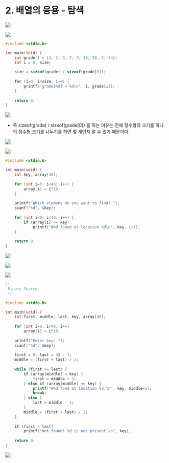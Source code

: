 # 2. 배열의 응용 - 탐색

![](.gitbook/assets/2020-01-04-11.26.03.png)

![](.gitbook/assets/2020-01-04-11.26.11.png)

```c
#include <stdio.h>

int main(void) {
    int grade[] = {3, 2, 5, 7, 9, 10, 20, 2, 44};
    int i = 0, size;
    
    size = sizeof(grade) / sizeof(grade[0]);
    
    for (i=0; i<size; i++) {
        printf("grade[%d] = %d\n", i, grade[i]);
    }
    
    return 0;
}

```

![](.gitbook/assets/2020-01-04-11.28.46.png)

* 즉 sizeof\(grade\) / sizeof\(grade\[0\]\) 를 하는 이유는 전체 정수형의 크기를 하나의 정수형 크기를 나누기를 하면 몇 개인지 알 수 있기 때문이다.

![](.gitbook/assets/2020-01-04-11.32.33.png)

![](.gitbook/assets/2020-01-04-11.32.43.png)

```c
#include <stdio.h>

int main(void) {
    int key, array[40];
    
    for (int i=0; i<40; i++) {
        array[i] = i*10;
    }
    
    printf("Which elemeny do you want to find? ");
    scanf("%d", &key);
    
    for (int i=0; i<40; i++) {
        if (array[i] == key)
            printf("#%d found at location %d\n", key, i+1);
    }
    
    return 0;
}
```

![](.gitbook/assets/2020-01-04-11.36.13.png)

![](.gitbook/assets/2020-01-04-11.37.25.png)

![](.gitbook/assets/2020-01-04-11.38.50.png)

```c
/*
 Binary Search
 */

#include <stdio.h>

int main(void) {
    int first, middle, last, key, array[40];
    
    for (int i=0; i<40; i++)
        array[i] = i*10;
    
    printf("Enter key: ");
    scanf("%d", &key);
    
    first = 0; last = 40 - 1;
    middle = (first + last) / 2;
    
    while (first <= last) {
        if (array[middle] < key) {
            first = middle + 1;
        } else if (array[middle] == key) {
            printf("#%d fond at location %d.\n", key, middle+1);
            break;
        } else {
            last = middle - 1;
        }
        middle = (first + last) / 2;
    }
    
    if (first > last)
        printf("Not found! %d is not present.\n", key);
    
    return 0;
}
```

![](.gitbook/assets/2020-01-04-11.49.34.png)

